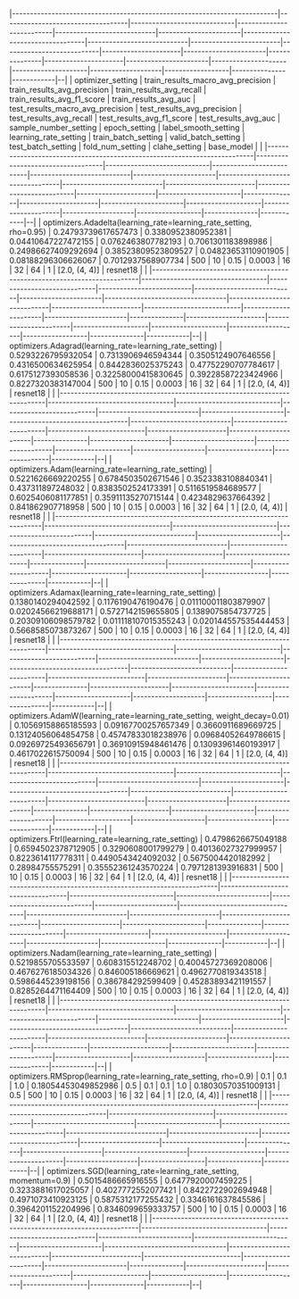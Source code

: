 |--------------------------------------------------------------------------|-----------------------------------|-----------------------------|--------------------------|----------------------------|-----------------------|----------------------------------|----------------------------|-------------------------|---------------------------|----------------------|-----------------------|---------------|----------------------|-----------------------|---------------------|---------------------|--------------------|------------------|---------------|------------|--|
| optimizer_setting                                                        | train_results_macro_avg_precision | train_results_avg_precision | train_results_avg_recall | train_results_avg_f1_score | train_results_avg_auc | test_results_macro_avg_precision | test_results_avg_precision | test_results_avg_recall | test_results_avg_f1_score | test_results_avg_auc | sample_number_setting | epoch_setting | label_smooth_setting | learning_rate_setting | train_batch_setting | valid_batch_setting | test_batch_setting | fold_num_setting | clahe_setting | base_model |  |
|--------------------------------------------------------------------------|-----------------------------------|-----------------------------|--------------------------|----------------------------|-----------------------|----------------------------------|----------------------------|-------------------------|---------------------------|----------------------|-----------------------|---------------|----------------------|-----------------------|---------------------|---------------------|--------------------|------------------|---------------|------------|--|
| optimizers.Adadelta(learning_rate=learning_rate_setting, rho=0.95)       |               0.24793739617657473 |          0.3380952380952381 |      0.04410647227472155 |         0.0762463807782193 |    0.7061301183898986 |              0.24986627409292694 |        0.38523809523809527 |     0.04823653110901905 |       0.08188296306626067 |   0.7012937568907734 |                   500 |            10 |                 0.15 |                0.0003 |                  16 |                  32 |                 64 |                1 | [2.0, (4, 4)] | resnet18   |  |
|--------------------------------------------------------------------------|-----------------------------------|-----------------------------|--------------------------|----------------------------|-----------------------|----------------------------------|----------------------------|-------------------------|---------------------------|----------------------|-----------------------|---------------|----------------------|-----------------------|---------------------|---------------------|--------------------|------------------|---------------|------------|--|
| optimizers.Adagrad(learning_rate=learning_rate_setting)                  |                0.5293226795932054 |          0.7313906946594344 |       0.3505124907646556 |         0.4316500634625954 |    0.8442836025375243 |              0.47752290707784617 |         0.6175127393058536 |     0.32258000415830645 |       0.39228587223424966 |   0.8227320383147004 |                   500 |            10 |                 0.15 |                0.0003 |                  16 |                  32 |                 64 |                1 | [2.0, (4, 4)] | resnet18   |  |
|--------------------------------------------------------------------------|-----------------------------------|-----------------------------|--------------------------|----------------------------|-----------------------|----------------------------------|----------------------------|-------------------------|---------------------------|----------------------|-----------------------|---------------|----------------------|-----------------------|---------------------|---------------------|--------------------|------------------|---------------|------------|--|
| optimizers.Adam(learning_rate=learning_rate_setting)                     |                0.5221626669220255 |          0.6784503502671546 |       0.3523383108840341 |          0.437311897248032 |    0.8383502524173391 |               0.5116519584689577 |         0.6025406081177851 |     0.35911135270715144 |        0.4234829637664392 |    0.841862907718958 |                   500 |            10 |                 0.15 |                0.0003 |                  16 |                  32 |                 64 |                1 | [2.0, (4, 4)] | resnet18   |  |
|--------------------------------------------------------------------------|-----------------------------------|-----------------------------|--------------------------|----------------------------|-----------------------|----------------------------------|----------------------------|-------------------------|---------------------------|----------------------|-----------------------|---------------|----------------------|-----------------------|---------------------|---------------------|--------------------|------------------|---------------|------------|--|
| optimizers.Adamax(learning_rate=learning_rate_setting)                   |                0.1380140294042592 |          0.1176190476190476 |     0.011100011803879907 |        0.02024566219688171 |    0.5727142159655805 |               0.1389075854737725 |        0.20309106098579782 |    0.011118107015355243 |      0.020144557535444453 |   0.5668585073873267 |                   500 |            10 |                 0.15 |                0.0003 |                  16 |                  32 |                 64 |                1 | [2.0, (4, 4)] | resnet18   |  |
|--------------------------------------------------------------------------|-----------------------------------|-----------------------------|--------------------------|----------------------------|-----------------------|----------------------------------|----------------------------|-------------------------|---------------------------|----------------------|-----------------------|---------------|----------------------|-----------------------|---------------------|---------------------|--------------------|------------------|---------------|------------|--|
| optimizers.AdamW(learning_rate=learning_rate_setting, weight_decay=0.01) |               0.10569158865185593 |         0.09167700257657349 |       0.3660911689669725 |        0.13124056064854758 |   0.45747833018238976 |              0.09684052649786615 |        0.09269725493656791 |     0.36910915948461476 |       0.13093961460193917 |   0.4617022615750094 |                   500 |            10 |                 0.15 |                0.0003 |                  16 |                  32 |                 64 |                1 | [2.0, (4, 4)] | resnet18   |  |
|--------------------------------------------------------------------------|-----------------------------------|-----------------------------|--------------------------|----------------------------|-----------------------|----------------------------------|----------------------------|-------------------------|---------------------------|----------------------|-----------------------|---------------|----------------------|-----------------------|---------------------|---------------------|--------------------|------------------|---------------|------------|--|
| optimizers.Ftrl(learning_rate=learning_rate_setting)                     |                0.4798626675049188 |          0.6594502378712905 |       0.3290608001799279 |        0.40136027327999957 |    0.8223614117778311 |               0.4490543424092032 |         0.5675004420182992 |        0.28984755575291 |       0.35552361243570224 |   0.7971281393916831 |                   500 |            10 |                 0.15 |                0.0003 |                  16 |                  32 |                 64 |                1 | [2.0, (4, 4)] | resnet18   |  |
|--------------------------------------------------------------------------|-----------------------------------|-----------------------------|--------------------------|----------------------------|-----------------------|----------------------------------|----------------------------|-------------------------|---------------------------|----------------------|-----------------------|---------------|----------------------|-----------------------|---------------------|---------------------|--------------------|------------------|---------------|------------|--|
| optimizers.Nadam(learning_rate=learning_rate_setting)                    |                0.5219855705533597 |           0.608315512248702 |      0.40045727369208006 |         0.4676276185034326 |     0.846005186669621 |               0.4962770819343518 |         0.5986445239198156 |       0.386784292599409 |       0.45283893421191557 |   0.8285264471164409 |                   500 |            10 |                 0.15 |                0.0003 |                  16 |                  32 |                 64 |                1 | [2.0, (4, 4)] | resnet18   |  |
|--------------------------------------------------------------------------|-----------------------------------|-----------------------------|--------------------------|----------------------------|-----------------------|----------------------------------|----------------------------|-------------------------|---------------------------|----------------------|-----------------------|---------------|----------------------|-----------------------|---------------------|---------------------|--------------------|------------------|---------------|------------|--|
| optimizers.RMSprop(learning_rate=learning_rate_setting, rho=0.9)         |                               0.1 |                         0.1 |                      1.0 |        0.18054453049852986 |                   0.5 |                              0.1 |                        0.1 |                     1.0 |       0.18030570351009131 |                  0.5 |                   500 |            10 |                 0.15 |                0.0003 |                  16 |                  32 |                 64 |                1 | [2.0, (4, 4)] | resnet18   |  |
|--------------------------------------------------------------------------|-----------------------------------|-----------------------------|--------------------------|----------------------------|-----------------------|----------------------------------|----------------------------|-------------------------|---------------------------|----------------------|-----------------------|---------------|----------------------|-----------------------|---------------------|---------------------|--------------------|------------------|---------------|------------|--|
| optimizers.SGD(learning_rate=learning_rate_setting, momentum=0.9)        |                0.5015486665916555 |          0.6477920007459225 |       0.3233881617025057 |         0.4027772552077421 |    0.8422722902694948 |               0.4971073410923125 |         0.5875312177255432 |      0.3346161637845586 |        0.3964201152204996 |   0.8346099659333757 |                   500 |            10 |                 0.15 |                0.0003 |                  16 |                  32 |                 64 |                1 | [2.0, (4, 4)] | resnet18   |  |
|--------------------------------------------------------------------------|-----------------------------------|-----------------------------|--------------------------|----------------------------|-----------------------|----------------------------------|----------------------------|-------------------------|---------------------------|----------------------|-----------------------|---------------|----------------------|-----------------------|---------------------|---------------------|--------------------|------------------|---------------|------------|--|
